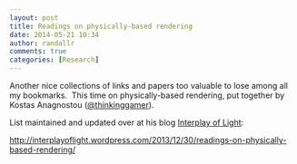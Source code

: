 ```yaml
---
layout: post
title: Readings on physically-based rendering
date: 2014-05-21 10:34
author: randallr
comments: true
categories: [Research]
---
```

Another nice collections of links and papers too valuable to lose among all my bookmarks.  This time on physically-based rendering, put together by Kostas Anagnostou (<a href="https://twitter.com/thinkinggamer">@thinkinggamer</a>).

List maintained and updated over at his blog <a href="http://interplayoflight.wordpress.com/">Interplay of Light</a>:

http://interplayoflight.wordpress.com/2013/12/30/readings-on-physically-based-rendering/

&nbsp;
